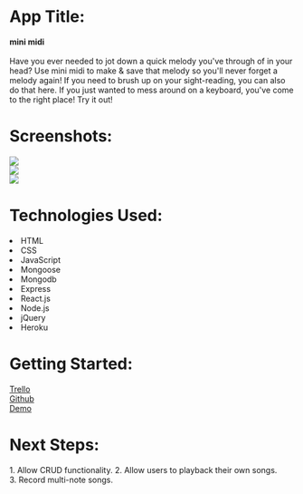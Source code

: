 <h1>App Title:</h1> 
  <strong>mini midi</strong> <br/><br/>
  Have you ever needed to jot down a quick melody you've through of in your head? Use mini midi to make & save that melody so you'll never forget a melody again! If you need to brush up on your sight-reading, you can also do that here. If you just wanted to mess around on a keyboard, you've come to the right place! Try it out!

<h1>Screenshots:</h1>
<img src="https://i.imgur.com/87m5F5v.png" /> </br>
<img src="https://i.imgur.com/i2ggrFe.png" /> </br>
<img src="https://i.imgur.com/2TayzeQ.png" /> </br>

<h1>Technologies Used:</h1>
  <li>HTML</li>
  <li>CSS</li>
  <li>JavaScript</li>
  <li>Mongoose</li> 
  <li>Mongodb</li> 
  <li>Express</li> 
  <li>React.js</li> 
  <li>Node.js</li>
  <li>jQuery</li>
  <li>Heroku</li>

<h1>Getting Started:</h1>
<a href="https://trello.com/b/K8NLvCu6/ga-project-4">Trello</a> <br/>
<a href="https://github.com/elliothwang/mini-midi">Github</a> <br/>
<a href="https://mini-midi.herokuapp.com/">Demo</a> <br/>

<h1>Next Steps:</h1>
  1. Allow CRUD functionality.
  2. Allow users to playback their own songs. <br/>
  3. Record multi-note songs. <br/>
